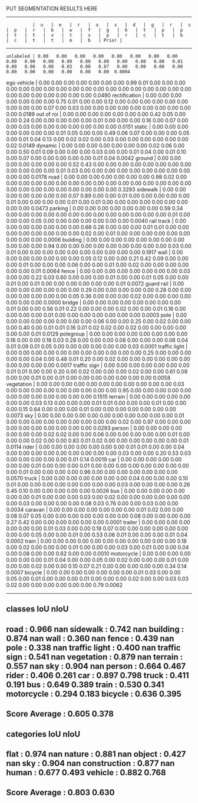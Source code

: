 PUT SEGMENTATION RESULTS HERE

-------------- ------ ------ ------ ------ ------ ------ ------ ------ ------ ------ ------ ------ ------ ------ ------ ------ ------ ------ ------ ------ ------ ------ ------ ------ ------ ------ ------ ------ ------ ------ ------ ------ ------ ------ ------- 
              |  u   |  e   |  r   |  o   |  s   |  d   |  g   |  r   |  s   |  p   |  r   |  b   |  w   |  f   |  g   |  b   |  t   |  p   |  p   |  t   |  t   |  v   |  t   |  s   |  p   |  r   |  c   |  t   |  b   |  c   |  t   |  t   |  m   |  b   | Prior |
-------------- ------ ------ ------ ------ ------ ------ ------ ------ ------ ------ ------ ------ ------ ------ ------ ------ ------ ------ ------ ------ ------ ------ ------ ------ ------ ------ ------ ------ ------ ------ ------ ------ ------ ------ ------- 
    unlabeled | 0.00   0.00   0.00   0.00   0.00   0.00   0.00   0.00   0.00   0.00   0.00   0.09   0.00   0.00   0.00   0.00   0.00   0.01   0.00   0.00   0.00   0.03   0.00   0.87   0.00   0.00   0.00   0.00   0.00   0.00   0.00   0.00   0.00   0.00  0.0004 
  ego vehicle | 0.00   0.00   0.00   0.00   0.00   0.00   0.00   0.99   0.01   0.00   0.00   0.00   0.00   0.00   0.00   0.00   0.00   0.00   0.00   0.00   0.00   0.00   0.00   0.00   0.00   0.00   0.00   0.00   0.00   0.00   0.00   0.00   0.00   0.00  0.0490 
rectification | 0.00   0.00   0.00   0.00   0.00   0.00   0.00   0.75   0.01   0.00   0.00   0.12   0.00   0.00   0.00   0.00   0.00   0.00   0.00   0.00   0.00   0.07   0.00   0.03   0.00   0.00   0.00   0.00   0.00   0.00   0.00   0.00   0.00   0.00  0.0189 
   out of roi | 0.00   0.00   0.00   0.00   0.00   0.00   0.00   0.42   0.05   0.00   0.00   0.24   0.00   0.00   0.00   0.00   0.00   0.01   0.00   0.00   0.00   0.16   0.00   0.07   0.00   0.00   0.03   0.00   0.00   0.00   0.00   0.00   0.00   0.00  0.0151 
       static | 0.00   0.00   0.00   0.00   0.00   0.00   0.00   0.01   0.05   0.00   0.00   0.49   0.06   0.07   0.00   0.00   0.00   0.05   0.00   0.01   0.04   0.13   0.00   0.02   0.02   0.00   0.03   0.00   0.00   0.00   0.00   0.00   0.00   0.02  0.0149 
      dynamic | 0.00   0.00   0.00   0.00   0.00   0.00   0.00   0.02   0.06   0.00   0.00   0.50   0.01   0.09   0.00   0.00   0.00   0.03   0.00   0.00   0.01   0.04   0.00   0.01   0.10   0.00   0.07   0.00   0.00   0.00   0.00   0.00   0.01   0.04  0.0042 
       ground | 0.00   0.00   0.00   0.00   0.00   0.00   0.00   0.52   0.43   0.00   0.00   0.00   0.00   0.00   0.00   0.00   0.00   0.00   0.00   0.00   0.00   0.01   0.03   0.00   0.00   0.00   0.00   0.00   0.00   0.00   0.00   0.00   0.00   0.00  0.0178 
         road | 0.00   0.00   0.00   0.00   0.00   0.00   0.00   0.98   0.02   0.00   0.00   0.00   0.00   0.00   0.00   0.00   0.00   0.00   0.00   0.00   0.00   0.00   0.00   0.00   0.00   0.00   0.00   0.00   0.00   0.00   0.00   0.00   0.00   0.00  0.3293 
     sidewalk | 0.00   0.00   0.00   0.00   0.00   0.00   0.00   0.07   0.89   0.00   0.00   0.01   0.00   0.00   0.00   0.00   0.00   0.01   0.00   0.00   0.00   0.00   0.01   0.00   0.01   0.00   0.00   0.00   0.00   0.00   0.00   0.00   0.00   0.00  0.0473 
      parking | 0.00   0.00   0.00   0.00   0.00   0.00   0.00   0.59   0.34   0.00   0.00   0.00   0.00   0.00   0.00   0.00   0.00   0.00   0.00   0.00   0.00   0.00   0.01   0.00   0.00   0.00   0.05   0.00   0.00   0.00   0.00   0.00   0.00   0.00  0.0040 
   rail track | 0.00   0.00   0.00   0.00   0.00   0.00   0.00   0.68   0.26   0.00   0.00   0.00   0.01   0.01   0.00   0.00   0.00   0.00   0.00   0.00   0.00   0.00   0.02   0.00   0.01   0.00   0.00   0.00   0.00   0.00   0.00   0.00   0.00   0.00  0.0006 
     building | 0.00   0.00   0.00   0.00   0.00   0.00   0.00   0.00   0.00   0.00   0.00   0.94   0.00   0.00   0.00   0.00   0.00   0.00   0.00   0.00   0.00   0.03   0.00   0.01   0.00   0.00   0.00   0.00   0.00   0.00   0.00   0.00   0.00   0.00  0.1917 
         wall | 0.00   0.00   0.00   0.00   0.00   0.00   0.00   0.05   0.12   0.00   0.00   0.21   0.42   0.09   0.00   0.00   0.00   0.01   0.00   0.00   0.00   0.06   0.00   0.00   0.01   0.00   0.02   0.00   0.00   0.00   0.00   0.00   0.00   0.01  0.0064 
        fence | 0.00   0.00   0.00   0.00   0.00   0.00   0.00   0.00   0.03   0.00   0.00   0.22   0.03   0.60   0.00   0.00   0.00   0.01   0.00   0.00   0.01   0.05   0.00   0.00   0.01   0.00   0.01   0.00   0.00   0.00   0.00   0.00   0.00   0.01  0.0072 
   guard rail | 0.00   0.00   0.00   0.00   0.00   0.00   0.00   0.29   0.00   0.00   0.00   0.00   0.00   0.28   0.00   0.00   0.00   0.00   0.00   0.00   0.00   0.05   0.36   0.00   0.00   0.00   0.02   0.00   0.00   0.00   0.00   0.00   0.00   0.00  0.0000 
       bridge | 0.00   0.00   0.00   0.00   0.00   0.00   0.00   0.00   0.01   0.00   0.00   0.56   0.01   0.22   0.00   0.00   0.00   0.02   0.00   0.00   0.01   0.16   0.00   0.00   0.00   0.00   0.01   0.00   0.00   0.00   0.00   0.00   0.00   0.00  0.0003 
         pole | 0.00   0.00   0.00   0.00   0.00   0.00   0.00   0.00   0.06   0.00   0.00   0.25   0.00   0.02   0.00   0.00   0.00   0.40   0.00   0.01   0.01   0.16   0.01   0.02   0.02   0.00   0.02   0.00   0.00   0.00   0.00   0.00   0.00   0.01  0.0129 
    polegroup | 0.00   0.00   0.00   0.00   0.00   0.00   0.00   0.00   0.16   0.00   0.00   0.18   0.03   0.28   0.00   0.00   0.00   0.08   0.00   0.00   0.00   0.06   0.04   0.01   0.09   0.01   0.05   0.00   0.00   0.00   0.00   0.00   0.00   0.03  0.0001 
traffic light | 0.00   0.00   0.00   0.00   0.00   0.00   0.00   0.00   0.00   0.00   0.00   0.25   0.00   0.00   0.00   0.00   0.00   0.04   0.00   0.48   0.01   0.20   0.00   0.02   0.00   0.00   0.00   0.00   0.00   0.00   0.00   0.00   0.00   0.00  0.0017 
 traffic sign | 0.00   0.00   0.00   0.00   0.00   0.00   0.00   0.01   0.01   0.00   0.00   0.20   0.00   0.02   0.00   0.00   0.00   0.02   0.00   0.00   0.61   0.09   0.00   0.00   0.01   0.00   0.01   0.00   0.00   0.00   0.00   0.00   0.00   0.00  0.0058 
   vegetation | 0.00   0.00   0.00   0.00   0.00   0.00   0.00   0.00   0.00   0.00   0.00   0.03   0.00   0.00   0.00   0.00   0.00   0.00   0.00   0.00   0.00   0.95   0.00   0.00   0.00   0.00   0.00   0.00   0.00   0.00   0.00   0.00   0.00   0.00  0.1515 
      terrain | 0.00   0.00   0.00   0.00   0.00   0.00   0.00   0.03   0.13   0.00   0.00   0.00   0.01   0.01   0.00   0.00   0.00   0.01   0.00   0.00   0.00   0.15   0.64   0.00   0.00   0.00   0.01   0.00   0.00   0.00   0.00   0.00   0.00   0.00  0.0073 
          sky | 0.00   0.00   0.00   0.00   0.00   0.00   0.00   0.00   0.00   0.00   0.00   0.01   0.00   0.00   0.00   0.00   0.00   0.00   0.00   0.00   0.00   0.02   0.00   0.97   0.00   0.00   0.00   0.00   0.00   0.00   0.00   0.00   0.00   0.00  0.0293 
       person | 0.00   0.00   0.00   0.00   0.00   0.00   0.00   0.02   0.02   0.00   0.00   0.06   0.00   0.00   0.00   0.00   0.00   0.01   0.00   0.00   0.00   0.02   0.00   0.00   0.83   0.01   0.02   0.00   0.00   0.00   0.00   0.00   0.00   0.01  0.0114 
        rider | 0.00   0.00   0.00   0.00   0.00   0.00   0.00   0.01   0.01   0.00   0.00   0.04   0.00   0.00   0.00   0.00   0.00   0.00   0.00   0.00   0.00   0.03   0.00   0.00   0.20   0.53   0.03   0.00   0.00   0.00   0.00   0.00   0.01   0.14  0.0019 
          car | 0.00   0.00   0.00   0.00   0.00   0.00   0.00   0.01   0.00   0.00   0.00   0.01   0.00   0.00   0.00   0.00   0.00   0.00   0.00   0.00   0.00   0.01   0.00   0.00   0.00   0.00   0.96   0.00   0.00   0.00   0.00   0.00   0.00   0.00  0.0570 
        truck | 0.00   0.00   0.00   0.00   0.00   0.00   0.00   0.04   0.00   0.00   0.00   0.10   0.01   0.00   0.00   0.00   0.00   0.00   0.00   0.00   0.00   0.03   0.00   0.00   0.00   0.00   0.26   0.45   0.10   0.00   0.00   0.00   0.00   0.00  0.0026 
          bus | 0.00   0.00   0.00   0.00   0.00   0.00   0.00   0.01   0.00   0.00   0.00   0.03   0.00   0.02   0.00   0.00   0.00   0.00   0.00   0.00   0.00   0.03   0.00   0.00   0.00   0.00   0.08   0.03   0.76   0.00   0.00   0.03   0.00   0.00  0.0034 
      caravan | 0.00   0.00   0.00   0.00   0.00   0.00   0.00   0.01   0.02   0.00   0.00   0.08   0.07   0.05   0.00   0.00   0.00   0.00   0.00   0.00   0.00   0.08   0.00   0.00   0.00   0.00   0.27   0.42   0.00   0.00   0.00   0.00   0.00   0.00  0.0001 
      trailer | 0.00   0.00   0.00   0.00   0.00   0.00   0.00   0.01   0.03   0.00   0.00   0.18   0.07   0.00   0.00   0.00   0.00   0.00   0.00   0.00   0.00   0.05   0.00   0.00   0.01   0.00   0.53   0.06   0.01   0.00   0.00   0.00   0.01   0.04  0.0002 
        train | 0.00   0.00   0.00   0.00   0.00   0.00   0.00   0.00   0.00   0.00   0.00   0.18   0.00   0.02   0.00   0.00   0.00   0.01   0.00   0.00   0.00   0.03   0.00   0.01   0.00   0.00   0.04   0.00   0.08   0.00   0.00   0.62   0.00   0.00  0.0010 
   motorcycle | 0.00   0.00   0.00   0.00   0.00   0.00   0.00   0.01   0.04   0.00   0.00   0.05   0.00   0.02   0.00   0.00   0.00   0.01   0.00   0.00   0.00   0.02   0.00   0.00   0.10   0.07   0.21   0.00   0.00   0.00   0.00   0.00   0.34   0.14  0.0007 
      bicycle | 0.00   0.00   0.00   0.00   0.00   0.00   0.00   0.01   0.03   0.00   0.00   0.05   0.00   0.01   0.00   0.00   0.00   0.01   0.00   0.00   0.00   0.02   0.00   0.00   0.03   0.03   0.02   0.00   0.00   0.00   0.00   0.00   0.00   0.79  0.0062 
-------------- ------ ------ ------ ------ ------ ------ ------ ------ ------ ------ ------ ------ ------ ------ ------ ------ ------ ------ ------ ------ ------ ------ ------ ------ ------ ------ ------ ------ ------ ------ ------ ------ ------ ------ -------  

classes          IoU      nIoU
--------------------------------
road          : 0.966      nan
sidewalk      : 0.742      nan
building      : 0.874      nan
wall          : 0.360      nan
fence         : 0.439      nan
pole          : 0.338      nan
traffic light : 0.400      nan
traffic sign  : 0.541      nan
vegetation    : 0.879      nan
terrain       : 0.557      nan
sky           : 0.904      nan
person        : 0.664    0.467
rider         : 0.406    0.261
car           : 0.897    0.798
truck         : 0.411    0.191
bus           : 0.649    0.389
train         : 0.530    0.341
motorcycle    : 0.294    0.183
bicycle       : 0.636    0.395
--------------------------------
Score Average : 0.605    0.378
--------------------------------


categories       IoU      nIoU
--------------------------------
flat          : 0.974      nan
nature        : 0.881      nan
object        : 0.427      nan
sky           : 0.904      nan
construction  : 0.877      nan
human         : 0.677    0.493
vehicle       : 0.882    0.768
--------------------------------
Score Average : 0.803    0.630
--------------------------------


